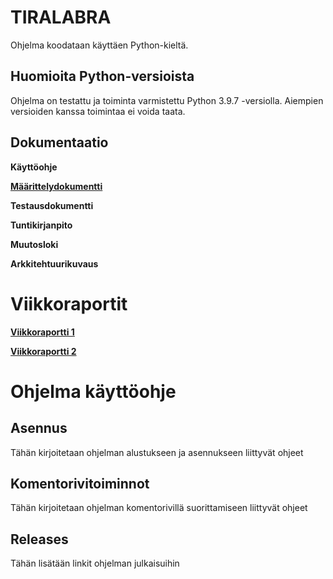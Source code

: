 # **TIRALABRA**

Ohjelma koodataan käyttäen Python-kieltä.

## **Huomioita Python-versioista**

Ohjelma on testattu ja toiminta varmistettu Python 3.9.7 -versiolla. Aiempien versioiden kanssa toimintaa ei voida taata.

## **Dokumentaatio**

**Käyttöohje**

**[Määrittelydokumentti](https://github.com/vtonteri/Algoritmisovellus/blob/master/dokumentaatio/maarittelydokumentti.md)**

**Testausdokumentti**

**Tuntikirjanpito**

**Muutosloki**

**Arkkitehtuurikuvaus**

# **Viikkoraportit**

**[Viikkoraportti 1](https://github.com/vtonteri/Algoritmisovellus/blob/master/dokumentaatio/viikkoraportti1.md)**

**[Viikkoraportti 2](https://github.com/vtonteri/Algoritmisovellus/blob/master/dokumentaatio/viikkoraportti2.md)**

# **Ohjelma käyttöohje**

## **Asennus**

Tähän kirjoitetaan ohjelman alustukseen ja asennukseen liittyvät ohjeet

## **Komentorivitoiminnot**

Tähän kirjoitetaan ohjelman komentorivillä suorittamiseen liittyvät ohjeet


## **Releases**

Tähän lisätään linkit ohjelman julkaisuihin
